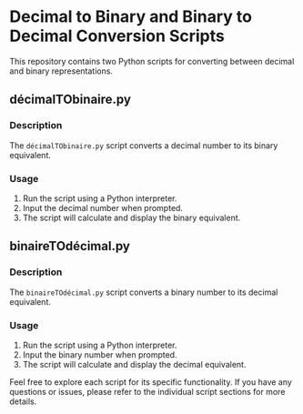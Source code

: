 # Decimal to Binary and Binary to Decimal Conversion Scripts

This repository contains two Python scripts for converting between decimal and binary representations.

## décimalTObinaire.py

### Description
The `décimalTObinaire.py` script converts a decimal number to its binary equivalent.

### Usage
1. Run the script using a Python interpreter.
2. Input the decimal number when prompted.
3. The script will calculate and display the binary equivalent.

## binaireTOdécimal.py

### Description
The `binaireTOdécimal.py` script converts a binary number to its decimal equivalent.

### Usage
1. Run the script using a Python interpreter.
2. Input the binary number when prompted.
3. The script will calculate and display the decimal equivalent.

Feel free to explore each script for its specific functionality. If you have any questions or issues, please refer to the individual script sections for more details.
